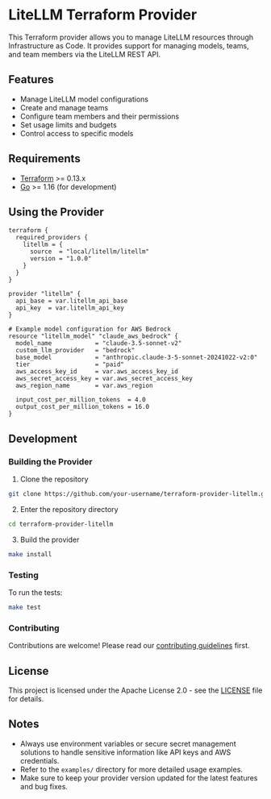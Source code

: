 # LiteLLM Terraform Provider

This Terraform provider allows you to manage LiteLLM resources through Infrastructure as Code. It provides support for managing models, teams, and team members via the LiteLLM REST API.

## Features

- Manage LiteLLM model configurations
- Create and manage teams
- Configure team members and their permissions
- Set usage limits and budgets
- Control access to specific models

## Requirements

- [Terraform](https://www.terraform.io/downloads.html) >= 0.13.x
- [Go](https://golang.org/doc/install) >= 1.16 (for development)

## Using the Provider

```hcl
terraform {
  required_providers {
    litellm = {
      source  = "local/litellm/litellm"
      version = "1.0.0"
    }
  }
}

provider "litellm" {
  api_base = var.litellm_api_base
  api_key  = var.litellm_api_key
}

# Example model configuration for AWS Bedrock
resource "litellm_model" "claude_aws_bedrock" {
  model_name            = "claude-3.5-sonnet-v2"
  custom_llm_provider   = "bedrock"
  base_model            = "anthropic.claude-3-5-sonnet-20241022-v2:0"
  tier                  = "paid"
  aws_access_key_id     = var.aws_access_key_id
  aws_secret_access_key = var.aws_secret_access_key
  aws_region_name       = var.aws_region

  input_cost_per_million_tokens  = 4.0
  output_cost_per_million_tokens = 16.0
}
```

## Development

### Building the Provider

1. Clone the repository
```sh
git clone https://github.com/your-username/terraform-provider-litellm.git
```

2. Enter the repository directory
```sh
cd terraform-provider-litellm
```

3. Build the provider
```sh
make install
```

### Testing

To run the tests:

```sh
make test
```

### Contributing

Contributions are welcome! Please read our [contributing guidelines](CONTRIBUTING.md) first.

## License

This project is licensed under the Apache License 2.0 - see the [LICENSE](LICENSE) file for details.

## Notes

- Always use environment variables or secure secret management solutions to handle sensitive information like API keys and AWS credentials.
- Refer to the `examples/` directory for more detailed usage examples.
- Make sure to keep your provider version updated for the latest features and bug fixes.
